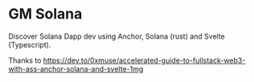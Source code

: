 # GM Solana

Discover Solana Dapp dev using Anchor, Solana (rust) and Svelte (Typescript).

Thanks to https://dev.to/0xmuse/accelerated-guide-to-fullstack-web3-with-ass-anchor-solana-and-svelte-1mg